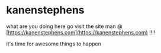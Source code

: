 # kanenstephens

what are you doing here go visit the site man @ [https://kanenstephens.com](https://kanenstephens.com) ‼️‼️

it's time for awesome things to happen
